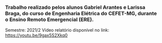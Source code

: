 ### Trabalho realizado pelos alunos Gabriel Arantes e Larissa Braga, do curso de Engenharia Elétrica do CEFET-MG, durante o Ensino Remoto Emergencial (ERE).
Semestre: 2021/2
Vídeo relatório disponível no link: https://youtu.be/9gax5S2Xkq0
